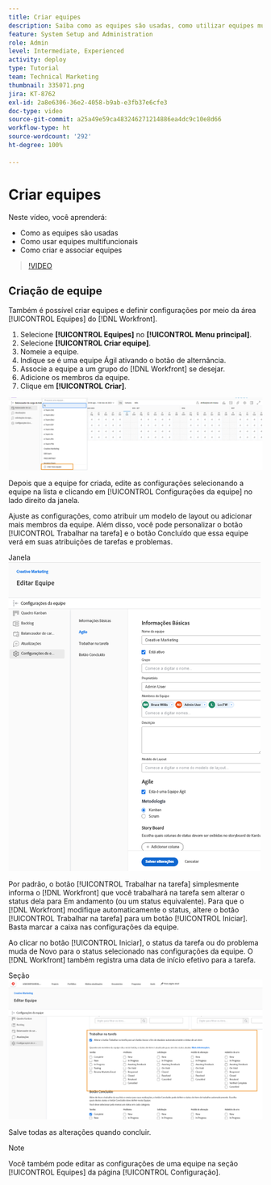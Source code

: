 ```yaml
---
title: Criar equipes
description: Saiba como as equipes são usadas, como utilizar equipes multifuncionais e como criar equipes para ajudar a organizar usuários e conceder permissões.
feature: System Setup and Administration
role: Admin
level: Intermediate, Experienced
activity: deploy
type: Tutorial
team: Technical Marketing
thumbnail: 335071.png
jira: KT-8762
exl-id: 2a8e6306-36e2-4058-b9ab-e3fb37e6cfe3
doc-type: video
source-git-commit: a25a49e59ca483246271214886ea4dc9c10e8d66
workflow-type: ht
source-wordcount: '292'
ht-degree: 100%

---
```


# Criar equipes

Neste vídeo, você aprenderá:

* Como as equipes são usadas
* Como usar equipes multifuncionais
* Como criar e associar equipes

>[!VIDEO](https://video.tv.adobe.com/v/335071/?quality=12&learn=on)

## Criação de equipe

Também é possível criar equipes e definir configurações por meio da área [!UICONTROL Equipes] do [!DNL Workfront].

1. Selecione **[!UICONTROL Equipes]** no **[!UICONTROL Menu principal]**.
1. Selecione **[!UICONTROL Criar equipe]**.
1. Nomeie a equipe.
1. Indique se é uma equipe Ágil ativando o botão de alternância.
1. Associe a equipe a um grupo do [!DNL Workfront] se desejar.
1. Adicione os membros da equipe.
1. Clique em **[!UICONTROL Criar]**.

![Menu da equipe na página [!UICONTROL Equipes]](assets/admin-fund-create-team.png)

Depois que a equipe for criada, edite as configurações selecionando a equipe na lista e clicando em [!UICONTROL Configurações da equipe] no lado direito da janela.

Ajuste as configurações, como atribuir um modelo de layout ou adicionar mais membros da equipe. Além disso, você pode personalizar o botão [!UICONTROL Trabalhar na tarefa] e o botão Concluído que essa equipe verá em suas atribuições de tarefas e problemas.

Janela ![[!UICONTROL Editar equipe]](assets/admin-fund-team-settings.png)

Por padrão, o botão [!UICONTROL Trabalhar na tarefa] simplesmente informa o [!DNL Workfront] que você trabalhará na tarefa sem alterar o status dela para Em andamento (ou um status equivalente). Para que o [!DNL Workfront] modifique automaticamente o status, altere o botão [!UICONTROL Trabalhar na tarefa] para um botão [!UICONTROL Iniciar]. Basta marcar a caixa nas configurações da equipe.

Ao clicar no botão [!UICONTROL Iniciar], o status da tarefa ou do problema muda de Novo para o status selecionado nas configurações da equipe. O [!DNL Workfront] também registra uma data de início efetivo para a tarefa.

Seção ![[!UICONTROL Trabalhar na tarefa] da janela [!UICONTROL Editar equipe]](assets/admin-fund-start-button-team.png)

Salve todas as alterações quando concluir.


>[!NOTE]
>
>Você também pode editar as configurações de uma equipe na seção [!UICONTROL Equipes] da página [!UICONTROL Configuração].

<!---
learn more URLs
Create a team
Work On It and Done button overview
--->

